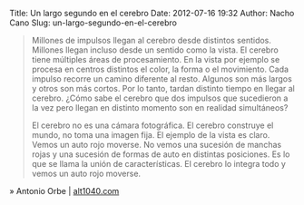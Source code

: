 Title: Un largo segundo en el cerebro
Date: 2012-07-16 19:32
Author: Nacho Cano
Slug: un-largo-segundo-en-el-cerebro

> Millones de impulsos llegan al cerebro desde distintos sentidos.
> Millones llegan incluso desde un sentido como la vista. El cerebro
> tiene múltiples áreas de procesamiento. En la vista por ejemplo se
> procesa en centros distintos el color, la forma o el movimiento. Cada
> impulso recorre un camino diferente al resto. Algunos son más largos y
> otros son más cortos. Por lo tanto, tardan distinto tiempo en llegar
> al cerebro. ¿Cómo sabe el cerebro que dos impulsos que sucedieron a la
> vez pero llegan en distinto momento son en realidad simultáneos?
>
> El cerebro no es una cámara fotográfica. El cerebro construye el
> mundo, no toma una imagen fija. El ejemplo de la vista es claro. Vemos
> un auto rojo moverse. No vemos una sucesión de manchas rojas y una
> sucesión de formas de auto en distintas posiciones. Es lo que se llama
> la unión de características. El cerebro lo integra todo y vemos un
> auto rojo moverse.

» Antonio Orbe | [alt1040.com][]

  [alt1040.com]: http://alt1040.com/2012/07/largo-segundo-cerebro
    "Un largo segundo en el cerebro"
